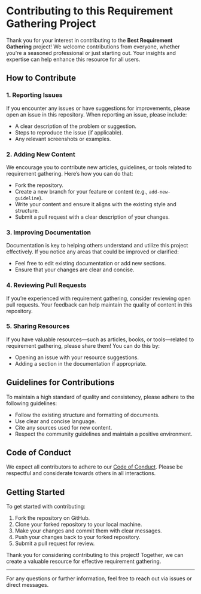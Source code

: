 # Contributing to this Requirement Gathering Project

Thank you for your interest in contributing to the **Best Requirement Gathering** project! We welcome contributions from everyone, whether you're a seasoned professional or just starting out. Your insights and expertise can help enhance this resource for all users.

## How to Contribute

### 1. Reporting Issues
If you encounter any issues or have suggestions for improvements, please open an issue in this repository. When reporting an issue, please include:
- A clear description of the problem or suggestion.
- Steps to reproduce the issue (if applicable).
- Any relevant screenshots or examples.

### 2. Adding New Content
We encourage you to contribute new articles, guidelines, or tools related to requirement gathering. Here’s how you can do that:
- Fork the repository.
- Create a new branch for your feature or content (e.g., `add-new-guideline`).
- Write your content and ensure it aligns with the existing style and structure.
- Submit a pull request with a clear description of your changes.

### 3. Improving Documentation
Documentation is key to helping others understand and utilize this project effectively. If you notice any areas that could be improved or clarified:
- Feel free to edit existing documentation or add new sections.
- Ensure that your changes are clear and concise.

### 4. Reviewing Pull Requests
If you’re experienced with requirement gathering, consider reviewing open pull requests. Your feedback can help maintain the quality of content in this repository. 

### 5. Sharing Resources
If you have valuable resources—such as articles, books, or tools—related to requirement gathering, please share them! You can do this by:
- Opening an issue with your resource suggestions.
- Adding a section in the documentation if appropriate.

## Guidelines for Contributions

To maintain a high standard of quality and consistency, please adhere to the following guidelines:
- Follow the existing structure and formatting of documents.
- Use clear and concise language.
- Cite any sources used for new content.
- Respect the community guidelines and maintain a positive environment.

## Code of Conduct

We expect all contributors to adhere to our [Code of Conduct](CODE_OF_CONDUCT.md). Please be respectful and considerate towards others in all interactions.

## Getting Started

To get started with contributing:
1. Fork the repository on GitHub.
2. Clone your forked repository to your local machine.
3. Make your changes and commit them with clear messages.
4. Push your changes back to your forked repository.
5. Submit a pull request for review.

Thank you for considering contributing to this project! Together, we can create a valuable resource for effective requirement gathering.

---

For any questions or further information, feel free to reach out via issues or direct messages.

